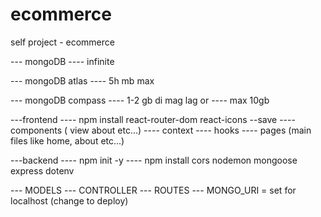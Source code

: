 # ecommerce
self project - ecommerce


--- mongoDB
---- infinite 


--- mongoDB atlas
---- 5h mb max



--- mongoDB compass
---- 1-2 gb di mag lag or
---- max 10gb


---frontend
---- npm install react-router-dom react-icons --save
---- components ( view about etc...)
---- context
---- hooks
---- pages (main files like home, about etc...)



---backend
---- npm init -y
---- npm install cors nodemon mongoose express dotenv

--- MODELS
--- CONTROLLER
--- ROUTES
--- MONGO_URI = set for localhost (change to deploy)
